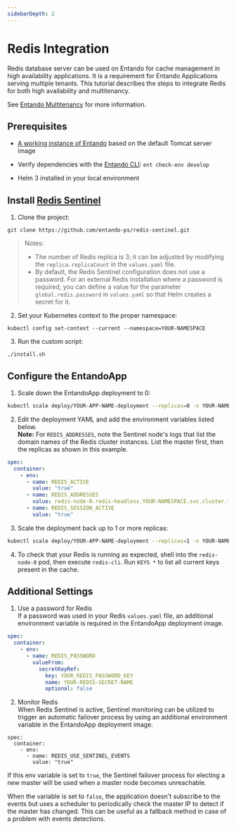 ```yaml
---
sidebarDepth: 2
---
```


# Redis Integration
Redis database server can be used on Entando for cache management in high availability applications. It is a requirement for Entando Applications serving multiple tenants. This tutorial describes the steps to integrate Redis for both high availability and multitenancy.

See [Entando Multitenancy](./multitenancy.md) for more information.

## Prerequisites
* [A working instance of Entando](../../../docs/getting-started/README.md) based on the default Tomcat server image

* Verify dependencies with the [Entando CLI](../../docs/getting-started/entando-cli.md#check-the-environment): `ent check-env develop`

* Helm 3 installed in your local environment

## Install [Redis Sentinel](https://github.com/entando-ps/redis-sentinel)
1. Clone the project:
```
git clone https://github.com/entando-ps/redis-sentinel.git
```

> Notes: 
> * The number of Redis replica is 3; it can be adjusted by modifying the `replica.replicaCount` in the `values.yaml` file.
> * By default, the Redis Sentinel configuration does not use a password. For an external Redis installation where a password is required, you can define a value for the parameter `global.redis.password` in `values.yaml` so that Helm creates a secret for it.

2. Set your Kubernetes context to the proper namespace:
```
kubectl config set-context --current --namespace=YOUR-NAMESPACE
```

3. Run the custom script:
```
./install.sh
```

## Configure the EntandoApp 

1. Scale down the EntandoApp deployment to 0:
``` bash
kubectl scale deploy/YOUR-APP-NAME-deployment --replicas=0 -n YOUR-NAMESPACE
```

2. Edit the deployment YAML and add the environment variables listed below.  
**Note:** For `REDIS_ADDRESSES`, note the Sentinel node's logs that list the domain names of the Redis cluster instances. List the master first, then the replicas as shown in this example. 

``` yaml
spec:
  container:
    - env:
      - name: REDIS_ACTIVE
        value: "true"
      - name: REDIS_ADDRESSES
        value: redis-node-0.redis-headless.YOUR-NAMESPACE.svc.cluster.local:26379,redis-node-1.redis-headless.YOUR-NAMESPACE.svc.cluster.local:26379,redis-node-2.redis-headless.YOUR-NAMESPACE.svc.cluster.local:26379
      - name: REDIS_SESSION_ACTIVE 
        value: "true"
```

3. Scale the deployment back up to 1 or more replicas:
``` bash
kubectl scale deploy/YOUR-APP-NAME-deployment --replicas=1 -n YOUR-NAMESPACE
```

4. To check that your Redis is running as expected, shell into the `redis-node-0` pod, then execute `redis-cli`. Run `KEYS *` to list all current keys present in the cache. 

## Additional Settings
1. Use a password for Redis  
If a password was used in your Redis `values.yaml` file, an additional environment variable is required in the EntandoApp deployment image. 

``` yaml
spec:
  container:
    - env:
      - name: REDIS_PASSWORD
        valueFrom:
          secretKeyRef:
            key: YOUR_REDIS_PASSWORD_KEY
            name: YOUR-REDIS-SECRET-NAME
            optional: false
```

2. Monitor Redis  
When Redis Sentinel is active, Sentinel monitoring can be utilized to trigger an automatic failover process by using an additional environment variable in the EntandoApp deployment image. 

```
spec:
  container:
    - env:
      - name: REDIS_USE_SENTINEL_EVENTS
        value: "true" 
```
If this env variable is set to `true`, the Sentinel failover process for electing a new master will be used when a master node becomes unreachable. 

When the variable is set to `false`, the application doesn't subscribe to the events but uses a scheduler to periodically check the master IP to detect if the master has changed. This can be useful as a fallback method in case of a problem with events detections.

